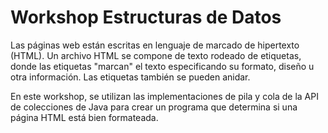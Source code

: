 # Workshop Estructuras de Datos

Las páginas web están escritas en lenguaje de marcado de hipertexto (HTML). Un archivo
HTML se compone de texto rodeado de etiquetas, donde las etiquetas "marcan" el texto
especificando su formato, diseño u otra información. Las etiquetas también se pueden anidar.

En este workshop, se utilizan las implementaciones de pila y cola de la API de colecciones
de Java para crear un programa que determina si una página HTML está bien
formateada.
